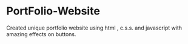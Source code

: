 # PortFolio-Website
Created unique portfolio website using html , c.s.s.  and javascript with amazing effects on buttons.
